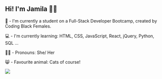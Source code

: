 Hi! I'm Jamila 👋🏽 
------------------------------------------------------------------------------------------------------------------------------------

🎉 - I'm currently a student on a Full-Stack Developer Bootcamp, created by Coding Black Females.

💻 - I'm currently learning: HTML, CSS, JavaScript, React, jQuery, Python, SQL ...

👍🏽 - Pronouns: She/ Her

😸 - Favourite animal: Cats of course! 

![](https://media.giphy.com/media/VekcnHOwOI5So/giphy.gif)
